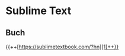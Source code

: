 # Sublime Text

## Buch
{{++[https://sublimetextbook.com/?hn][1]++}}

[1]:	https://sublimetextbook.com/?hn